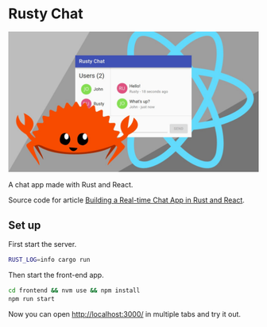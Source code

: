 # Rusty Chat

<p align="center">
  <img src="./cover.jpg"/>
</p>

A chat app made with Rust and React.

Source code for article [Building a Real-time Chat App in Rust and React](https://outcrawl.com/rust-react-realtime-chat).

## Set up

First start the server.

```bash
RUST_LOG=info cargo run
```

Then start the front-end app.

```bash
cd frontend && nvm use && npm install
npm run start
```

Now you can open <http://localhost:3000/> in multiple tabs and try it out.
